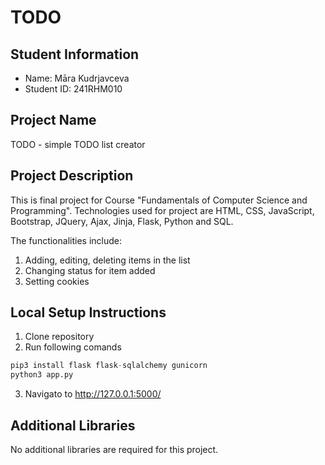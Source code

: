  # TODO

## Student Information
- Name: Māra Kudrjavceva
- Student ID: 241RHM010

## Project Name
TODO - simple TODO list creator

## Project Description
This is final project for Course "Fundamentals of Computer Science and Programming". Technologies used for project are HTML, CSS, JavaScript, Bootstrap, JQuery, Ajax, Jinja, Flask, Python and SQL. 

The functionalities include:
1. Adding, editing, deleting items in the list
2. Changing status for item added
3. Setting cookies

## Local Setup Instructions
1. Clone repository
2. Run following comands 
```python
pip3 install flask flask-sqlalchemy gunicorn
python3 app.py
```
3. Navigato to http://127.0.0.1:5000/ 
## Additional Libraries
No additional libraries are required for this project.